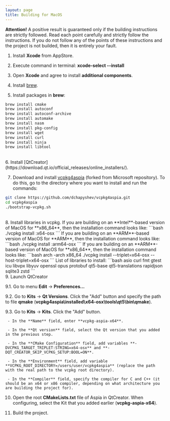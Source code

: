 ```yaml
---
layout: page
title: Building for MacOS
---
```


**Attention!** A positive result is guaranteed only if the building instructions are strictly followed.
Read each point carefully and strictly follow the instructions.
If you do not follow any of the points of these instructions and the project is not builded, then it is entirely your fault.

1. Install **Xcode** from AppStore.

2. Execute command in terminal: **xcode-select --install**

3. Open **Xcode** and agree to install **additional components**.

4. Install [brew](https://brew.sh).

5. Install packages in **brew**:
```bash
brew install cmake
brew install autoconf
brew install autoconf-archive
brew install automake
brew install nasm
brew install pkg-config
brew install wget
brew install curl
brew install ninja
brew install libtool
```
<br/>
6. Install [QtCreator](https://download.qt.io/official_releases/online_installers/).

7. Download and install [vcpkg4aspia](https://github.com/dchapyshev/vcpkg4aspia) (forked from Microsoft repository). To do this, go to the directory where you want to install and run the commands:
```bash
git clone https://github.com/dchapyshev/vcpkg4aspia.git
cd vcpkg4aspia
./bootstrap-vcpkg.sh
```
<br/>
8. Install libraries in vcpkg.
If you are building on an **Intel**-based version of MacOS for **x86_64**, then the installation command looks like:
```bash
./vcpkg install <library_name>:x64-osx
```
If you are building on an **ARM**-based version of MacOS for **ARM**, then the installation command looks like:
```bash
./vcpkg install <library_name>:arm64-osx
```
If you are building on an **ARM**-based version of MacOS for **x86_64**, then the installation command looks like:
```bash
arch -arch x86_64 ./vcpkg install <library_name> --triplet=x64-osx --host-triplet=x64-osx
```
List of libraries to install:
```bash
asio
curl
fmt
gtest
icu
libvpx
libyuv
openssl
opus
protobuf
qt5-base
qt5-translations
rapidjson
sqlite3
zstd
```
<br/>
9. Launch QtCreator

   9.1. Go to menu **Edit** -> **Preferences...**

   9.2. Go to **Kits** -> **Qt Versions**. Click the "Add" button and specify the path to file **qmake**
   (**vcpkg4aspia\installed\x64-osx\tools\qt5\bin\qmake**).

   9.3. Go to **Kits** -> **Kits**. Click the "Add" button.

     - In the **Name** field, enter **vcpkg-aspia-x64**.

     - In the **Qt version** field, select the Qt version that you added in the previous step.

     - In the **CMake Configuration** field, add variables **-DVCPKG_TARGET_TRIPLET:STRING=x64-osx** and **-DQT_CREATOR_SKIP_VCPKG_SETUP:BOOL=ON**.

     - In the **Environment** field, add variable **VCPKG_ROOT_DIRECTORY=/users/user/vcpkg4aspia** (replace the path with the real path to the vcpkg root directory).

     - In the **Compiler** field, specify the compiler for C and C++ (it should be an x64 or x86 compiler, depending on what architecture you are building the project for).


10. Open the root **CMakeLists.txt** file of Aspia in QtCreator. When configuring, select the Kit that you added earlier (**vcpkg-aspia-x64**).

11. Build the project.
